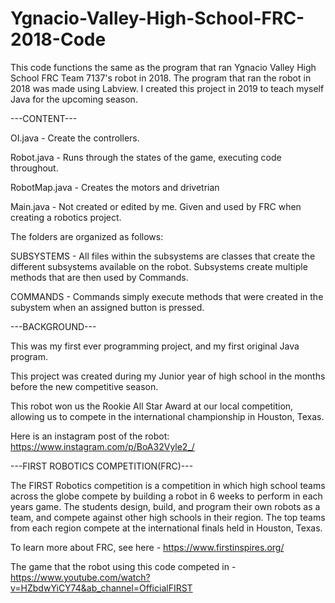 # Ygnacio-Valley-High-School-FRC-2018-Code
This code functions the same as the program that ran Ygnacio Valley High School FRC Team 7137's robot in 2018. 
The program that ran the robot in 2018 was made using Labview. I created this project in 2019 to teach myself Java for the upcoming season.

---CONTENT---

OI.java - Create the controllers.

Robot.java - Runs through the states of the game, executing code throughout.

RobotMap.java - Creates the motors and drivetrian

Main.java - Not created or edited by me. Given and used by FRC when creating a robotics project.

The folders are organized as follows:

SUBSYSTEMS - All files within the subsystems are classes that create the different subsystems available on the robot. Subsystems create multiple methods that are then used by Commands.

COMMANDS - Commands simply execute methods that were created in the subystem when an assigned button is pressed.

---BACKGROUND---

This was my first ever programming project, and my first original Java program. 

This project was created during my Junior year of high school in the months before the new competitive season.

This robot won us the Rookie All Star Award at our local competition, allowing us to compete in the international championship in Houston, Texas.

Here is an instagram post of the robot: https://www.instagram.com/p/BoA32Vyle2_/

---FIRST ROBOTICS COMPETITION(FRC)---

The FIRST Robotics competition is a competition in which high school teams across the globe compete by building a robot in 6 weeks to perform in each years game. The students design, build, and program their own robots as a team, and compete against other high schools in their region. The top teams from each region compete at the international finals held in Houston, Texas.

To learn more about FRC, see here - https://www.firstinspires.org/

The game that the robot using this code competed in - https://www.youtube.com/watch?v=HZbdwYiCY74&ab_channel=OfficialFIRST


